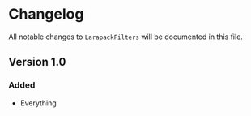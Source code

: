 # Changelog

All notable changes to `LarapackFilters` will be documented in this file.

## Version 1.0

### Added
- Everything
